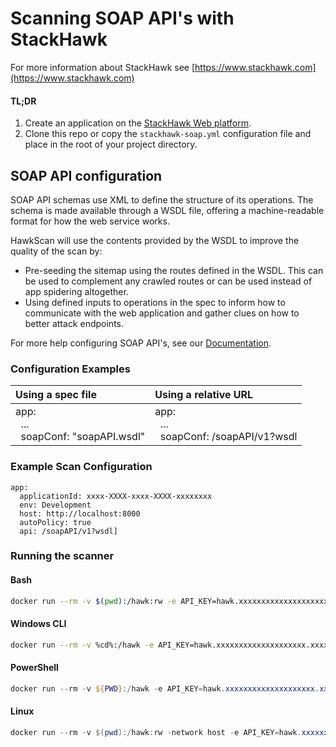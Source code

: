 # Scanning SOAP API's with StackHawk

For more information about StackHawk see [https://www.stackhawk.com](https://www.stackhawk.com)

#### TL;DR
1. Create an application on the [StackHawk Web platform](https://auth.stackhawk.com/login).
2. Clone this repo or copy the `stackhawk-soap.yml` configuration file and place in the root of your project directory.


## SOAP API configuration

SOAP API schemas use XML to define the structure of its operations. The schema is made available through a WSDL file, offering a machine-readable format for how the web service works.

HawkScan will use the contents provided by the WSDL to improve the quality of the scan by:

* Pre-seeding the sitemap using the routes defined in the WSDL. This can be used to complement any crawled routes or can be used instead of app spidering altogether.
* Using defined inputs to operations in the spec to inform how to communicate with the web application and gather clues on how to better attack endpoints.

For more help configuring SOAP API's, see our [Documentation](https://docs.stackhawk.com/hawkscan/configuration/soap-configuration.html).


### Configuration Examples

| Using a spec file                                                   | Using a relative URL                                                                                        |
| :------------------------------------------------------------------ | :---------------------------------------------------------------------------------------------------------- |
| app:<br />&nbsp;&nbsp;...<br />&nbsp;&nbsp;soapConf: "soapAPI.wsdl" | app:<br />&nbsp;&nbsp;...<br/>&nbsp;&nbsp;soapConf: /soapAPI/v1?wsdl                                        |

### Example Scan Configuration
```
app:
  applicationId: xxxx-XXXX-xxxx-XXXX-xxxxxxxx
  env: Development
  host: http://localhost:8000
  autoPolicy: true
  api: /soapAPI/v1?wsdl]
```

### Running the scanner

#### Bash
```bash
docker run --rm -v $(pwd):/hawk:rw -e API_KEY=hawk.xxxxxxxxxxxxxxxxxxxx.xxxxxxxxxxxxxxxxxxxx -t stackhawk/hawkscan:latest stackhawk-soap.yml
```

#### Windows CLI
```bash
docker run --rm -v %cd%:/hawk -e API_KEY=hawk.xxxxxxxxxxxxxxxxxxxx.xxxxxxxxxxxxxxxxxxxx -t stackhawk/hawkscan:latest stackhawk-soap.yml
```

#### PowerShell
```PowerShell
docker run --rm -v ${PWD}:/hawk -e API_KEY=hawk.xxxxxxxxxxxxxxxxxxxx.xxxxxxxxxxxxxxxxxxxx -t stackhawk/hawkscan:latest stackhawk-soap.yml
```

#### Linux
```PowerShell
docker run --rm -v $(pwd):/hawk:rw -network host -e API_KEY=hawk.xxxxxxxxxxxxxxxxxxxx.xxxxxxxxxxxxxxxxxxxx -t stackhawk/hawkscan:latest stackhawk-soap.yml
```
